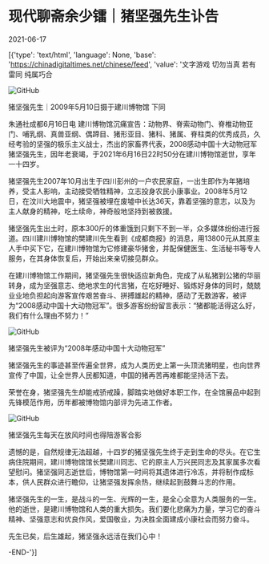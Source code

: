 # 现代聊斋余少镭｜猪坚强先生讣告

2021-06-17

[{'type': 'text/html', 'language': None, 'base': 'https://chinadigitaltimes.net/chinese/feed', 'value': '文字游戏 切勿当真  若有雷同 纯属巧合

![GitHub](https://chinadigitaltimes.net/chinese/files/2021/06/image-1623933406296.png)

猪坚强先生｜2009年5月10日摄于建川博物馆 下同

朱通社成都6月16日电 建川博物馆沉痛宣告：动物界、脊索动物门、脊椎动物亚门、哺乳纲、真兽亚纲、偶蹄目、猪形亚目、猪科、猪属、脊柱类的优秀成员，久经考验的坚强的极乐主义战士，杰出的家畜界代表，2008感动中国十大动物冠军猪坚强先生，因年老衰竭，于2021年6月16日22时50分在建川博物馆逝世，享年一十四岁。

猪坚强先生2007年10月出生于四川彭州的一户农民家庭，一出生即作为年猪培养，受主人影响，主动接受牺牲精神，立志投身农民小康事业。2008年5月12日，在汶川大地震中，猪坚强被埋在废墟中长达36天，靠着坚强的意志，以及为主人献身的精神，吃土续命，神奇般地坚持到被救援。

猪坚强先生出土时，原本300斤的体重饿到只剩下不到一半，众多媒体纷纷进行报道。四川建川博物馆的樊建川先生看到《成都商报》的消息，用13800元从其原主人手中买下它，在建川博物馆为它修建豪华猪舍，并配保健医生、生活秘书等专人服务，在其身体恢复后，开始出来亲切接见群众。

在建川博物馆工作期间，猪坚强先生很快适应新角色，完成了从私猪到公猪的华丽转身，成为坚强意志、绝地求生的代言猪，在吃好睡好、锻炼好身体的同时，兢兢业业地负担起向游客宣传艰苦奋斗、拼搏雄起的精神，感动了无数游客，被评为“2008感动中国十大动物冠军”。很多游客纷纷留言表示：“猪都能活得这么好，我们有什么理由不努力！”

![GitHub](https://chinadigitaltimes.net/chinese/files/2021/06/post-667241-60cb419426821.)

猪坚强先生被评为“2008年感动中国十大动物冠军”

猪坚强先生的事迹甚至传遍全世界，成为人类历史上第一头顶流猪明星，也向世界宣传了中国，让全世界人民都知道，中国的猪再苦再难都能坚持活下去。

荣誉在身，猪坚强先生却能戒骄戒躁，脚踏实地做好本职工作，在全馆展品中起到先锋模范作用，历年都被博物馆内部评为先进工作者。

![GitHub](https://chinadigitaltimes.net/chinese/files/2021/06/post-667241-60cb41946041c.)

猪坚强先生每天在放风时间也得陪游客合影

遗憾的是，自然规律无法超越，十四岁的猪坚强先生终于走到生命的尽头。在它生病住院期间，建川博物馆馆长樊建川同志、它的原主人万兴民同志及其家属多次看望慰问。猪坚强同志逝世后，博物馆第一时间将其遗体进行冷冻，并将制作成标本，供人民群众进行瞻仰，让猪坚强发挥余热，继续起到鼓舞斗志的作用。

猪坚强先生的一生，是战斗的一生、光辉的一生，是全心全意为人类服务的一生。他的逝世，是建川博物馆和人类的重大损失。我们要化悲痛为力量，学习它的奋斗精神、坚强意志和优良作风，爱国敬业，为决胜全面建成小康社会而努力奋斗。

先生已矣，后生雄起，猪坚强永远活在我们心中！

-END-'}]